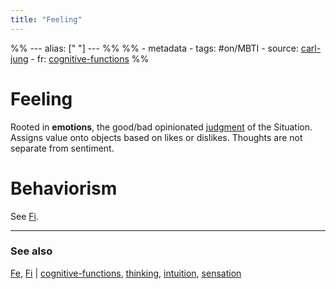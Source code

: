 ```yaml
---
title: "Feeling"
---
```



%% ---
alias: [" "]
--- %%
%% - metadata
	- tags: #on/MBTI 
	- source: [carl-jung](carl-jung.md)
	- fr: [cognitive-functions](cognitive-functions.md)
%%

# Feeling
Rooted in **emotions**, the good/bad opinionated [judgment](judgment.md) of the Situation. Assigns value onto objects based on likes or dislikes. Thoughts are not separate from sentiment.

# Behaviorism
See [Fi](private/Fi.md).



-------------
### See also
[Fe](private/Fe.md), [Fi](private/Fi.md) | [cognitive-functions](cognitive-functions.md), [thinking](thinking.md), [intuition](intuition.md), [sensation](sensation.md)

